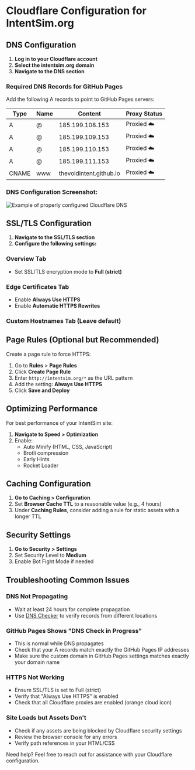 # Cloudflare Configuration for IntentSim.org

## DNS Configuration

1. **Log in to your Cloudflare account**
2. **Select the intentsim.org domain**
3. **Navigate to the DNS section**

### Required DNS Records for GitHub Pages

Add the following A records to point to GitHub Pages servers:

| Type | Name | Content | Proxy Status |
|------|------|---------|-------------|
| A | @ | 185.199.108.153 | Proxied ☁️ |
| A | @ | 185.199.109.153 | Proxied ☁️ |
| A | @ | 185.199.110.153 | Proxied ☁️ |
| A | @ | 185.199.111.153 | Proxied ☁️ |
| CNAME | www | thevoidintent.github.io | Proxied ☁️ |

### DNS Configuration Screenshot:
![Example of properly configured Cloudflare DNS](https://developers.cloudflare.com/assets/static/57c13025684c5900502fac3b5cca476a/7e8ca/cf-dns-01.png)

## SSL/TLS Configuration

1. **Navigate to the SSL/TLS section**
2. **Configure the following settings:**

### Overview Tab
- Set SSL/TLS encryption mode to **Full (strict)**

### Edge Certificates Tab
- Enable **Always Use HTTPS**
- Enable **Automatic HTTPS Rewrites**

### Custom Hostnames Tab (Leave default)

## Page Rules (Optional but Recommended)

Create a page rule to force HTTPS:

1. Go to **Rules** > **Page Rules**
2. Click **Create Page Rule**
3. Enter `http://intentsim.org/*` as the URL pattern
4. Add the setting: **Always Use HTTPS**
5. Click **Save and Deploy**

## Optimizing Performance

For best performance of your IntentSim site:

1. **Navigate to Speed > Optimization**
2. Enable:
   - Auto Minify (HTML, CSS, JavaScript)
   - Brotli compression
   - Early Hints
   - Rocket Loader

## Caching Configuration

1. **Go to Caching > Configuration**
2. Set **Browser Cache TTL** to a reasonable value (e.g., 4 hours)
3. Under **Caching Rules**, consider adding a rule for static assets with a longer TTL

## Security Settings

1. **Go to Security > Settings**
2. Set Security Level to **Medium**
3. Enable Bot Fight Mode if needed

## Troubleshooting Common Issues

### DNS Not Propagating
- Wait at least 24 hours for complete propagation
- Use [DNS Checker](https://dnschecker.org) to verify records from different locations

### GitHub Pages Shows "DNS Check in Progress"
- This is normal while DNS propagates
- Check that your A records match exactly the GitHub Pages IP addresses
- Make sure the custom domain in GitHub Pages settings matches exactly your domain name

### HTTPS Not Working
- Ensure SSL/TLS is set to Full (strict)
- Verify that "Always Use HTTPS" is enabled
- Check that all Cloudflare proxies are enabled (orange cloud icon)

### Site Loads but Assets Don't
- Check if any assets are being blocked by Cloudflare security settings
- Review the browser console for any errors
- Verify path references in your HTML/CSS

Need help? Feel free to reach out for assistance with your Cloudflare configuration.
